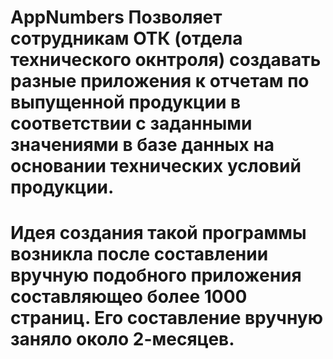 # AppNumbers Позволяет сотрудникам ОТК (отдела технического окнтроля) создавать разные приложения к отчетам по выпущенной продукции в соответствии с заданными значениями в базе данных на основании технических условий продукции.
# Идея создания такой программы возникла после составлении вручную подобного приложения составляющео более 1000 страниц. Его составление вручную заняло около 2-месяцев.
